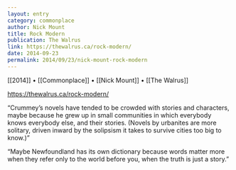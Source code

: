 ```yaml
---
layout: entry
category: commonplace
author: Nick Mount
title: Rock Modern
publication: The Walrus
link: https://thewalrus.ca/rock-modern/
date: 2014-09-23
permalink: 2014/09/23/nick-mount-rock-modern
---
```


[[2014]] • [[Commonplace]] • [[Nick Mount]] • [[The Walrus]]

https://thewalrus.ca/rock-modern/

“Crummey’s novels have tended to be crowded with stories and characters, maybe because he grew up in small communities in which everybody knows everybody else, and their stories. (Novels by urbanites are more solitary, driven inward by the solipsism it takes to survive cities too big to know.)”

“Maybe Newfoundland has its own dictionary because words matter more when they refer only to the world before you, when the truth is just a story.”